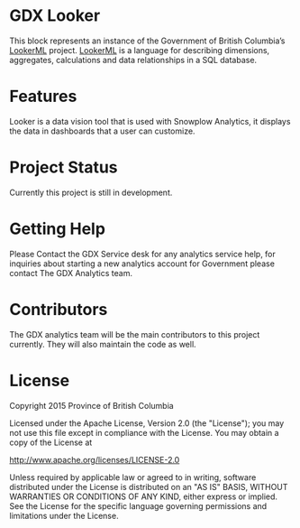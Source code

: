 # GDX Looker

This block represents an instance of the Government of British Columbia’s [LookerML](https://docs.looker.com/data-modeling/learning-lookml/what-is-lookml) project. [LookerML](https://docs.looker.com/data-modeling/learning-lookml/what-is-lookml) is a language for describing dimensions, aggregates, calculations and data relationships in a SQL database.

# Features

Looker is a data vision tool that is used with Snowplow Analytics, it displays the data in dashboards that a user can customize.

# Project Status

Currently this project is still in development.

# Getting Help

Please Contact the GDX Service desk for any analytics service help, for inquiries about starting a new analytics account for Government please contact The GDX Analytics team.

# Contributors

The GDX analytics team will be the main contributors to this project currently. They will also maintain the code as well.

# License

Copyright 2015 Province of British Columbia

Licensed under the Apache License, Version 2.0 (the "License");
you may not use this file except in compliance with the License.
You may obtain a copy of the License at

   http://www.apache.org/licenses/LICENSE-2.0

Unless required by applicable law or agreed to in writing, software
distributed under the License is distributed on an "AS IS" BASIS,
WITHOUT WARRANTIES OR CONDITIONS OF ANY KIND, either express or implied.
See the License for the specific language governing permissions and limitations under the License.
